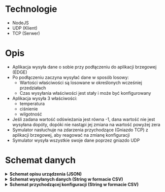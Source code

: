 # Technologie

- NodeJS
- UDP (Klient)
- TCP (Serwer)

# Opis

- Aplikacja wysyła dane o sobie przy podłączeniu do aplikacji brzegowej (EDGE)
- Po podłączeniu zaczyna wysyłać dane w sposób losowy:
  - Wartości właściwości są losowane w określonych wcześniej przedziałach
  - Czas wysyłania właściwości jest stały i może być konfigurowany
- Aplikacja wysyła 3 właściwości:
  - temperatura
  - ciśnienie
  - wilgotność
- Jeśli zadana wartość odświeżania jest równa -1, dana wartość nie jest wysyłana dopóty, dopóki nie nastąpi jej
  zmiana na wartość powyżej zera
- Symulator nasłuchuje na zdarzenia przychodzące (Gniazdo TCP) z aplikacji brzegowej, aby reagować na zmianę
  konfiguracji
- Symulator wysyła wszystkie swoje dane poprzez gniazdo UDP

# Schemat danych

<details>
  <summary><b>Schemat opisu urządzenia (JSON)</b></summary>

```JSON
{
  "id": "uuid",
  "name": "string",
  "isActive": "boolean",
  "isConnected": "boolean",
  "timestamp": "number"
}
```

Przykład:

```JSON
{
  "id": "d26ccb5b-8d40-44ca-9e34-831a3470681e",
  "name": "sim_1",
  "isActive": true,
  "isConnected": true,
  "timestamp": 1735225163486
}
```

</details>

<details>
  <summary><b>Schemat wysyłanych danych (String w formacie CSV)</b></summary>

```CSV
device;property;value;timestamp
```

Przykład:

```CSV
d26ccb5b-8d40-44ca-9e34-831a3470681e;temperature;18.23;1735225163486
```

</details>


<details>
  <summary><b>Schemat przychodzącej konfiguracji (String w formacie CSV)</b></summary>

```CSV
property;value(ms)
```

Przykład:

```CSV
humidity;60000
```

</details>